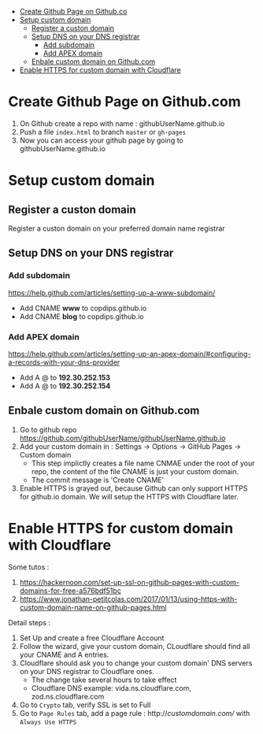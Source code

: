 - [Create Github Page on Github.co](#create-github-page-on-githubco)
- [Setup custom domain](#setup-custom-domain)
  - [Register a custon domain](#register-a-custon-domain)
  - [Setup DNS on your DNS registrar](#setup-dns-on-your-dns-registrar)
    - [Add subdomain](#add-subdomain)
    - [Add APEX domain](#add-apex-domain)
  - [Enbale custom domain on Github.com](#enbale-custom-domain-on-githubcom)
- [Enable HTTPS for custom domain with Cloudflare](#enable-https-for-custom-domain-with-cloudflare)

# Create Github Page on Github.com

1. On Github create a repo with name : githubUserName.github.io
2. Push a file `index.html` to branch `master` or `gh-pages`
3. Now you can access your github page by going to githubUserName.github.io

# Setup custom domain

## Register a custon domain

Register a custon domain on your preferred domain name registrar

## Setup DNS on your DNS registrar

### Add subdomain

https://help.github.com/articles/setting-up-a-www-subdomain/
- Add CNAME **www** to copdips.github.io
- Add CNAME **blog** to copdips.github.io

### Add APEX domain

https://help.github.com/articles/setting-up-an-apex-domain/#configuring-a-records-with-your-dns-provider
- Add A @ to **192.30.252.153**
- Add A @ to **192.30.252.154**

## Enbale custom domain on Github.com

1. Go to github repo https://github.com/githubUserName/githubUserName.github.io
1. Add your custom domain in : Settings -> Options -> GitHub Pages -> Custom domain
   - This step implictly creates a file name CNMAE under the root of your repo, the content of the file CNAME is just your custom domain.
   - The commit message is 'Create CNAME'
1. Enable HTTPS is grayed out, because Github can only support HTTPS for github.io domain. We will setup the HTTPS with Cloudflare later.

# Enable HTTPS for custom domain with Cloudflare

  Some tutos :

  1. https://hackernoon.com/set-up-ssl-on-github-pages-with-custom-domains-for-free-a576bdf51bc
  1. https://www.jonathan-petitcolas.com/2017/01/13/using-https-with-custom-domain-name-on-github-pages.html

  Detail steps :

  1. Set Up and create a free Cloudflare Account
  1. Follow the wizard, give your custom domain, CLoudflare should find all your CNAME and A entries.
  1. Cloudflare should ask you to change your custom domain' DNS servers on your DNS registrar to Cloudflare ones.
     - The change take several hours to take effect
     - Cloudflare DNS example: vida.ns.cloudflare.com, zod.ns.cloudflare.com
  1. Go to `Crypto` tab, verify SSL is set to Full
  1. Go to `Page Rules` tab, add a page rule : http://*customdomain.com/* with `Always Use HTTPS`